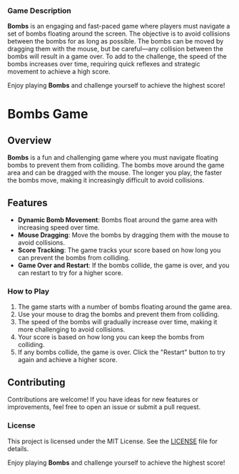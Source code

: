 ### Game Description

**Bombs** is an engaging and fast-paced game where players must navigate a set of bombs floating around the screen. The objective is to avoid collisions between the bombs for as long as possible. The bombs can be moved by dragging them with the mouse, but be careful—any collision between the bombs will result in a game over. To add to the challenge, the speed of the bombs increases over time, requiring quick reflexes and strategic movement to achieve a high score.

Enjoy playing **Bombs** and challenge yourself to achieve the highest score!

# Bombs Game

## Overview

**Bombs** is a fun and challenging game where you must navigate floating bombs to prevent them from colliding. The bombs move around the game area and can be dragged with the mouse. The longer you play, the faster the bombs move, making it increasingly difficult to avoid collisions.

## Features

- **Dynamic Bomb Movement**: Bombs float around the game area with increasing speed over time.
- **Mouse Dragging**: Move the bombs by dragging them with the mouse to avoid collisions.
- **Score Tracking**: The game tracks your score based on how long you can prevent the bombs from colliding.
- **Game Over and Restart**: If the bombs collide, the game is over, and you can restart to try for a higher score.

### How to Play

1. The game starts with a number of bombs floating around the game area.
2. Use your mouse to drag the bombs and prevent them from colliding.
3. The speed of the bombs will gradually increase over time, making it more challenging to avoid collisions.
4. Your score is based on how long you can keep the bombs from colliding.
5. If any bombs collide, the game is over. Click the "Restart" button to try again and achieve a higher score.

## Contributing

Contributions are welcome! If you have ideas for new features or improvements, feel free to open an issue or submit a pull request.

### License

This project is licensed under the MIT License. See the [LICENSE](LICENSE) file for details.

Enjoy playing **Bombs** and challenge yourself to achieve the highest score!
